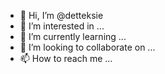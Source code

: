 - 👋 Hi, I’m @detteksie
- 👀 I’m interested in ...
- 🌱 I’m currently learning ...
- 💞️ I’m looking to collaborate on ...
- 📫 How to reach me ...

<!---
detteksie/detteksie is a ✨ special ✨ repository because its `README.md` (this file) appears on your GitHub profile.
You can click the Preview link to take a look at your changes.
--->

